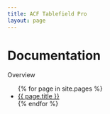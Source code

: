 ```yaml
---
title: ACF Tablefield Pro
layout: page
---
```

# Documentation

Overview

<ul>
{% for page in site.pages %}
<li><a href="{{ page.url }}" >{{ page.title }}</a></li>
{% endfor %}
</ul>
